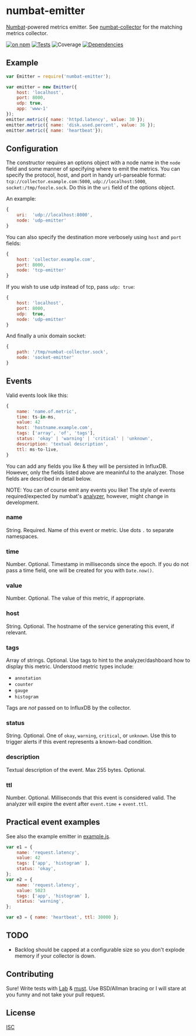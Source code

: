 # numbat-emitter

[Numbat](http://www.arkive.org/numbat/myrmecobius-fasciatus/)-powered metrics emitter. See [numbat-collector](https://github.com/ceejbot/numbat-collector) for the matching metrics collector.

[![on npm](http://img.shields.io/npm/v/numbat-emitter.svg?style=flat)](https://www.npmjs.org/package/numbat-emitter)  [![Tests](http://img.shields.io/travis/ceejbot/numbat-emitter.svg?style=flat)](http://travis-ci.org/ceejbot/numbat-emitter) ![Coverage](http://img.shields.io/badge/coverage-100%25-green.svg?style=flat) [![Dependencies](http://img.shields.io/david/ceejbot/numbat-emitter.svg?style=flat)](https://david-dm.org/ceejbot/numbat-emitter)

## Example

```javascript
var Emitter = require('numbat-emitter');

var emitter = new Emitter({
    host: 'localhost',
    port: 8000,
    udp: true,
    app: 'www-1'
});
emitter.metric({ name: 'httpd.latency', value: 30 });
emitter.metric({ name: 'disk.used.percent', value: 36 });
emitter.metric({ name: 'heartbeat'});
```

## Configuration

The constructor requires an options object with a node name in the `node` field and some manner of specifying where to emit the metrics. You can specify the protocol, host, and port in handy url-parseable format: `tcp://collector.example.com:5000`, `udp://localhost:5000`, `socket:/tmp/foozle.sock`. Do this in the `uri` field of the options object.

An example:

```javascript
{
    uri:  'udp://localhost:8000',
    node: 'udp-emitter'
}
```

You can also specify the destination more verbosely using `host` and `port` fields:

```javascript
{
    host: 'collector.example.com',
    port: 8000,
    node: 'tcp-emitter'
}
```

If you wish to use udp instead of tcp, pass `udp: true`:

```javascript
{
    host: 'localhost',
    port: 8000,
    udp:  true,
    node: 'udp-emitter'
}
```

And finally a unix domain socket:

```javascript
{
    path: '/tmp/numbat-collector.sock',
    node: 'socket-emitter'
}
```

## Events

Valid events look like this:

```javascript
{
    name: 'name.of.metric',
    time: ts-in-ms,
    value: 42
    host: 'hostname.example.com',
    tags: ['array', 'of', 'tags'],
    status: 'okay' | 'warning' | 'critical' | 'unknown',
    description: 'textual description',
    ttl: ms-to-live,
}
```

You can add any fields you like & they will be persisted in InfluxDB. However, only the fields listed above are meaninful to the analyzer. Those fields are described in detail below.

NOTE: You can of course emit any events you like! The style of events required/expected by numbat's [analyzer](https://github.com/ceejbot/numbat-analyzer), however, might change in development.

### name

String. Required. Name of this event or metric. Use dots `.` to separate namespaces.

### time

Number. Optional. Timestamp in milliseconds since the epoch. If you do not pass a time field, one will be created for you with `Date.now()`.

### value

Number. Optional. The value of this metric, if appropriate.

### host

String. Optional. The hostname of the service generating this event, if relevant.

### tags

Array of strings. Optional. Use tags to hint to the analyzer/dashboard how to display this metric. Understood metric types include:

- `annotation`
- `counter`
- `gauge`
- `histogram`

Tags are *not* passed on to InfluxDB by the collector.

### status

String. Optional. One of `okay`, `warning`, `critical`, or `unknown`. Use this to trigger alerts if this event represents a known-bad condition.

### description

Textual description of the event. Max 255 bytes. Optional.

### ttl

Number. Optional. Milliseconds that this event is considered valid. The analyzer will expire the event after `event.time` + `event.ttl`.

## Practical event examples

See also the example emitter in [example.js](./example.js).

```javascript
var e1 = {
    name: 'request.latency',
    value: 42
    tags: ['app', 'histogram' ],
    status: 'okay',
};
var e2 = {
    name: 'request.latency',
    value: 5023
    tags: ['app', 'histogram' ],
    status: 'warning',
};

var e3 = { name: 'heartbeat', ttl: 30000 };
```

## TODO

* Backlog should be capped at a configurable size so you don't explode memory if your collector is down.

## Contributing

Sure! Write tests with [Lab](https://www.npmjs.org/package/lab) & [must](https://www.npmjs.org/package/must). Use BSD/Allman bracing or I will stare at you funny and not take your pull request.

## License

[ISC](http://opensource.org/licenses/ISC)
